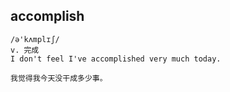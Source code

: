## accomplish
```
/ə'kʌmplɪʃ/
v. 完成
I don't feel I've accomplished very much today.

我觉得我今天没干成多少事。
```


